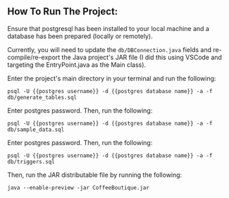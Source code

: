 
## How To Run The Project:

Ensure that postgresql has been installed to your local machine and a database has been prepared (locally or remotely).

Currently, you will need to update the `db/DBConnection.java` fields and re-compile/re-export the Java project's JAR file (I did this using VSCode and targeting the EntryPoint.java as the Main class).

Enter the project's main directory in your terminal and run the following:

`psql -U {{postgres username}} -d {{postgres database name}} -a -f db/generate_tables.sql`

Enter postgres password. Then, run the following:

`psql -U {{postgres username}} -d {{postgres database name}} -a -f db/sample_data.sql`

Enter postgres password. Then, run the following:

`psql -U {{postgres username}} -d {{postgres database name}} -a -f db/triggers.sql`

Then, run the JAR distributable file by running the following:

`java --enable-preview -jar CoffeeBoutique.jar`
